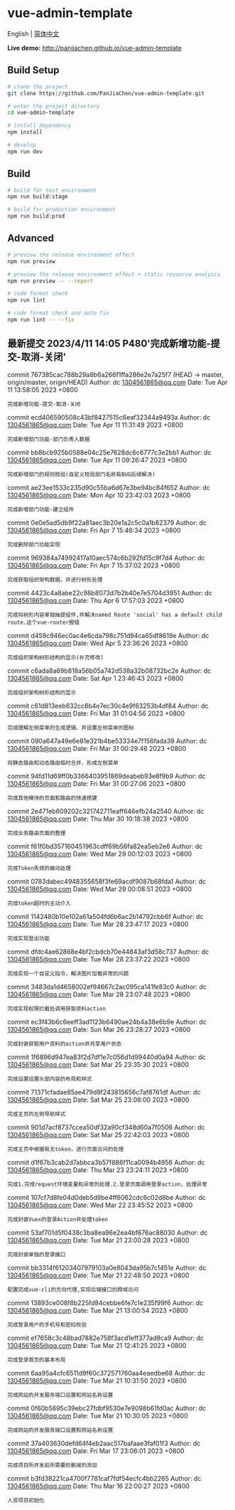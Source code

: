 # vue-admin-template

English | [简体中文](./README-zh.md)

**Live demo:** http://panjiachen.github.io/vue-admin-template

## Build Setup

```bash
# clone the project
git clone https://github.com/PanJiaChen/vue-admin-template.git

# enter the project directory
cd vue-admin-template

# install dependency
npm install

# develop
npm run dev
```


## Build

```bash
# build for test environment
npm run build:stage

# build for production environment
npm run build:prod
```

## Advanced

```bash
# preview the release environment effect
npm run preview

# preview the release environment effect + static resource analysis
npm run preview -- --report

# code format check
npm run lint

# code format check and auto fix
npm run lint -- --fix
```
## 最新提交 2023/4/11 14:05 P480'完成新增功能-提交-取消-关闭'

commit 767385cac788b29a8b6a266f1ffa286e2e7a25f7 (HEAD -> master, origin/master, origin/HEAD)
Author: dc <1304561865@qq.com>
Date:   Tue Apr 11 13:58:05 2023 +0800

    完成新增功能-提交-取消-关闭

commit ecd406590508c43bf8427515c6eaf32344a9493a
Author: dc <1304561865@qq.com>
Date:   Tue Apr 11 11:31:49 2023 +0800

    完成新增部门功能-部门负责人数据

commit bb8bcb925b0588e04c25e7628dc6c6777c3e2bb1
Author: dc <1304561865@qq.com>
Date:   Tue Apr 11 09:26:47 2023 +0800

    完成新增部门的规则校验(自定义校验部门名称有BUG后续解决)

commit ae23ee1533c235d90c55ba6d67e3be94bc84f652
Author: dc <1304561865@qq.com>
Date:   Mon Apr 10 23:42:03 2023 +0800

    完成新增部门功能-建立组件

commit 0e0e5ad5db9f22a81aec3b20e1a2c5c0a1b82379
Author: dc <1304561865@qq.com>
Date:   Fri Apr 7 15:46:34 2023 +0800

    完成删除部门功能实现

commit 969384a74992417a10aec574c6b292fd15c9f7d4
Author: dc <1304561865@qq.com>
Date:   Fri Apr 7 15:37:02 2023 +0800

    完成获取组织架构数据，并进行树形处理

commit 4423c4a8abe22c98b8073d7b2b40e7e5704d3951
Author: dc <1304561865@qq.com>
Date:   Thu Apr 6 17:57:03 2023 +0800

    完成将树形内容单独抽提组件,并解决named Route 'social' has a default child route.这个vue-router报错

commit d459c946ec0ac4e6cda798c751d94ca65df8619e
Author: dc <1304561865@qq.com>
Date:   Wed Apr 5 23:36:26 2023 +0800

    完成组织架构树形结构的显示(补充修改)

commit c6ada8a69b818a56b05a742d538a32b08732bc2e
Author: dc <1304561865@qq.com>
Date:   Sat Apr 1 23:46:43 2023 +0800

    完成组织架构树形结构的显示

commit c61d813eeb632cc8b4e7ec30c4e9f63253b4df84
Author: dc <1304561865@qq.com>
Date:   Fri Mar 31 01:04:56 2023 +0800

    完成理解左侧菜单的生成逻辑，并设置左侧菜单的图标

commit 090a647a49e6e81e321b4be53334e7f156fada39
Author: dc <1304561865@qq.com>
Date:   Fri Mar 31 00:29:46 2023 +0800

    将静态路由和动态路由临时合并，形成左侧菜单

commit 94fd11d69ff0b3366403951869deabeb93e8f9b9
Author: dc <1304561865@qq.com>
Date:   Fri Mar 31 00:27:06 2023 +0800

    完成其他模块的页面和路由的快速搭建

commit 2e471eb609202c321742711eaff646efb24a2540
Author: dc <1304561865@qq.com>
Date:   Thu Mar 30 10:18:38 2023 +0800

    完成业务路由页面的整理

commit f61f0bd357160451963cdff69b56fa82ea5eb2e6
Author: dc <1304561865@qq.com>
Date:   Wed Mar 29 00:12:03 2023 +0800

    完成Token失效的被动处理

commit 0783dabec4948355658f3fe69acdf9087b68fda1
Author: dc <1304561865@qq.com>
Date:   Wed Mar 29 00:08:51 2023 +0800

    完成token超时的主动介入

commit 1142480b10e102a61a504fd6b6ac2b14792cbb6f
Author: dc <1304561865@qq.com>
Date:   Tue Mar 28 23:47:17 2023 +0800

    完成实现登出功能

commit dfdc4ae62868e4bf2cbdcb70e44843af3d58c737
Author: dc <1304561865@qq.com>
Date:   Tue Mar 28 23:37:22 2023 +0800

    完成实现一个自定义指令，解决图片加载异常的问题

commit 3483da1d4658002ef94667c2ac095ca141fe83c0
Author: dc <1304561865@qq.com>
Date:   Tue Mar 28 23:07:48 2023 +0800

    完成实现权限拦截处调用获取资料action

commit ec3f43b6c6eeff3ad1123b6490ae24b4a38e6b9e
Author: dc <1304561865@qq.com>
Date:   Sun Mar 26 23:28:27 2023 +0800

    完成封装获取用户资料的action并共享用户状态

commit 1f6896d947ea83f2d7df1e7c056d1d99440d0a94
Author: dc <1304561865@qq.com>
Date:   Sat Mar 25 23:35:30 2023 +0800

    完成设置设置头部内容的布局和样式

commit 71371cfadae85ae479d8f243815656c7af8761df
Author: dc <1304561865@qq.com>
Date:   Sat Mar 25 23:08:00 2023 +0800

    完成主页的左侧导航样式

commit 901d7acf8737ccea50df32a90cf348d60a7f0506
Author: dc <1304561865@qq.com>
Date:   Sat Mar 25 22:42:03 2023 +0800

    完成主页中根据有无token，进行页面访问的处理

commit d1f67b3cab2d7abbca3b57f886f11ca0094b4956
Author: dc <1304561865@qq.com>
Date:   Thu Mar 23 23:24:11 2023 +0800

    完成1.完成request环境变量和异常的处理.2.登录页面调用登录action，处理异常

commit 107cf7d8fe04d0deb5d9be4ff6062cdc6c02d8be
Author: dc <1304561865@qq.com>
Date:   Wed Mar 22 23:45:52 2023 +0800

    完成封装Vuex的登录Action并处理token

commit 53af701d5f0438c3ba8ea96e2ea4bf676ac88030
Author: dc <1304561865@qq.com>
Date:   Tue Mar 21 23:00:28 2023 +0800

    完成封装单独的登录接口

commit bb3314f61203407979103a0e8043da95b7c1451e
Author: dc <1304561865@qq.com>
Date:   Tue Mar 21 22:48:50 2023 +0800

    配置完成vue-cli的方向代理,实现后端接口的跨域访问

commit 13893ce008f8b225fd84cebbe6fe7c1e235f99f6
Author: dc <1304561865@qq.com>
Date:   Tue Mar 21 13:00:54 2023 +0800

    完成登录用户的手机号和密码校验

commit ef7658c3c48bad7882e758f3acd1eff377ad8ca9
Author: dc <1304561865@qq.com>
Date:   Tue Mar 21 12:41:25 2023 +0800

    完成登录首页的基本布局

commit 6aa95a4cfc6511d9f60c372571760aa4eaedbe68
Author: dc <1304561865@qq.com>
Date:   Tue Mar 21 10:31:50 2023 +0800

    完成网站的开发服务端口设置和网站名称设置

commit 0f60b5695c39ebc27fdbf9530e7e9098b61fd0ac
Author: dc <1304561865@qq.com>
Date:   Tue Mar 21 10:30:05 2023 +0800

    完成网站的开发服务端口设置和网站名称设置

commit 37a403630defd64f4eb2aac517bafaae3faf01f3
Author: dc <1304561865@qq.com>
Date:   Fri Mar 17 23:06:01 2023 +0800

    完成项目所开发前所需要的删减的添加

commit b3fd38221ca4700f7781caf7fdf54ecfc4bb2265
Author: dc <1304561865@qq.com>
Date:   Thu Mar 16 22:00:27 2023 +0800

    人资项目初始化
